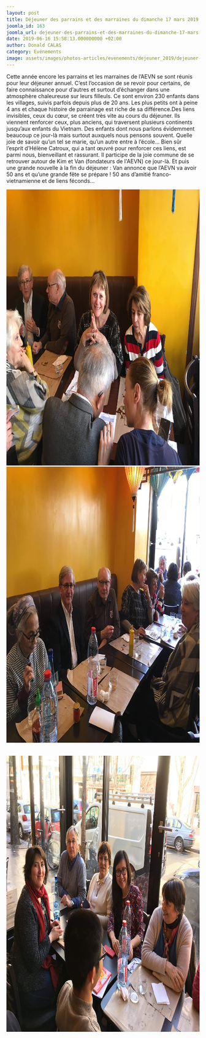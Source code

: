 ```yaml
---
layout: post
title: Déjeuner des parrains et des marraines du dimanche 17 mars 2019
joomla_id: 163
joomla_url: dejeuner-des-parrains-et-des-marraines-du-dimanche-17-mars-2019
date: 2019-06-16 15:58:13.000000000 +02:00
author: Donald CALAS
category: Evénements
image: assets/images/photos-articles/evenements/dejeuner_2019/dejeuner-aevn-2019-1.jpg
---
```

Cette année encore les parrains et les marraines de l’AEVN se sont réunis pour leur déjeuner annuel. C’est l’occasion de se revoir pour certains, de faire connaissance pour d’autres et surtout d’échanger dans une atmosphère chaleureuse sur leurs filleuls. Ce sont environ 230 enfants dans les villages, suivis parfois depuis plus de 20 ans. Les plus petits ont à peine 4 ans et chaque histoire de parrainage est riche de sa différence.Des liens invisibles, ceux du cœur, se créent très vite au cours du déjeuner. Ils viennent renforcer ceux, plus anciens, qui traversent plusieurs continents jusqu’aux enfants du Vietnam. Des enfants dont nous parlons évidemment beaucoup ce jour-là mais surtout auxquels nous pensons souvent. Quelle joie de savoir qu’un tel se marie, qu’un autre entre à l’école… Bien sûr l’esprit d’Hélène Catroux, qui a tant œuvré pour renforcer ces liens, est parmi nous, bienveillant et rassurant. Il participe de la joie commune de se retrouver autour de Kim et Van (fondateurs de l'AEVN) ce jour-là. Et puis une grande nouvelle à la fin du déjeuner : Van annonce que l’AEVN va avoir 50 ans et qu’une grande fête se prépare ! 50 ans d’amitié franco-vietnamienne et de liens féconds...

<img src="/assets/images/photos-articles/evenements/dejeuner_2019/dejeuner-aevn-2019-1.jpg" alt="Déjeuner des parrains et marraines AEVN - 2019" width="960" height="720" />

<img src="/assets/images/photos-articles/evenements/dejeuner_2019/dejeuner-aevn-2019-2.jpg" alt="Déjeuner des parrains et marraines AEVN - 2019" width="960" height="720" />

<p> <img title="Déjeuner des parrains et marraines AEVN - 2019" src="/assets/images/photos-articles/evenements/dejeuner_2019/dejeuner-aevn-2019-3.jpg" alt="Déjeuner des parrains et marraines AEVN - 2019" width="960" height="720" /></p>
